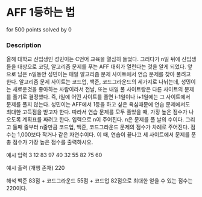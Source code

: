# AFF 1등하는 법
for 500 points solved by 0

### Description

올해 대학교 신입생인 성민이는 C언어 교육을 열심히 들었다. 그러다가 n일 뒤에 신입생들을 대상으로 코딩, 알고리즘 문제를 푸는 AFF 대회가 열린다는 것을 알게 되었다.
앞으로 남은 n일동안 성민이는 매일 알고리즘 문제 사이트에서 연습 문제를 찾아 풀려고 한다. 알고리즘 문제 사이트는 코드업, 백준, 코드그라운드의 세가지로 나뉘는데, 성민이는 새로운것을 좋아하는 사람이라서 전날, 또는 내일 풀 사이트랑은 다른 사이트의 문제를 풀기로 결정했다. 즉, i일에 어떤 사이트를 풀면 i-1일이나 i+1일에는 그 사이트에서 문제를 풀지 않는다.
성민이는 AFF에서 1등을 하고 싶은 욕심때문에 연습 문제에서도 최대한 고득점을 받고자 한다. 따라서 연습 문제를 모두 풀었을 때, 가장 높은 점수가 나오도록 계획표를 짜려고 한다.
입력으로 n이 주어진다. n은 문제를 풀 날의 수이다. 그리고 둘째 줄부터 n줄만큼 코드업, 백준, 코드그라운드 문제의 점수가 차례로 주어진다. 점수는 1,000보다 작거나 같은 자연수이다.
이 때, 연습이 끝나고 세 사이트에서 문제를 푼 총 점수가 가장 높은 점수를 출력하시오.


예시 입력
3
12 83 97
40 32 55
82 75 60

예시 출력 (개행 존재)
220

해석
백준 83점 + 코드그라운드 55점 + 코드업 82점으로 최대한 얻을 수 있는 점수는 220이다.
